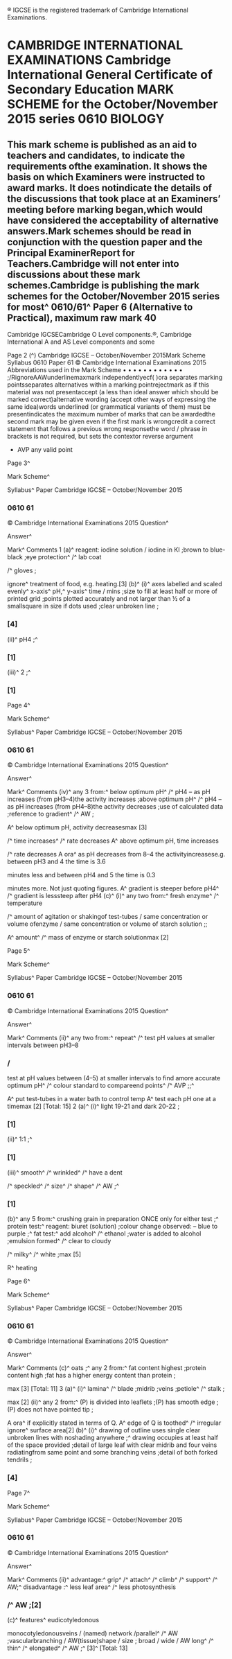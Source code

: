 ® IGCSE is the registered trademark of Cambridge International Examinations. 

# CAMBRIDGE INTERNATIONAL EXAMINATIONS Cambridge International General Certificate of Secondary Education MARK SCHEME for the October/November 2015 series 0610 BIOLOGY 

## This mark scheme is published as an aid to teachers and candidates, to indicate the requirements ofthe examination. It shows the basis on which Examiners were instructed to award marks. It does notindicate the details of the discussions that took place at an Examiners’ meeting before marking began,which would have considered the acceptability of alternative answers.Mark schemes should be read in conjunction with the question paper and the Principal ExaminerReport for Teachers.Cambridge will not enter into discussions about these mark schemes.Cambridge is publishing the mark schemes for the October/November 2015 series for most^ 0610/61^ Paper 6 (Alternative to Practical), maximum raw mark 40 

Cambridge IGCSECambridge O Level components.®, Cambridge International A and AS Level components and some 


Page 2 (^) Cambridge IGCSE – October/November 2015Mark Scheme Syllabus 0610 Paper 61 © Cambridge International Examinations 2015 Abbreviations used in the Mark Scheme • • • • • • • • • • • • ;/RignoreAAWunderlinemaxmark independentlyecf( )ora separates marking pointsseparates alternatives within a marking pointrejectmark as if this material was not presentaccept (a less than ideal answer which should be marked correct)alternative wording (accept other ways of expressing the same idea)words underlined (or grammatical variants of them) must be presentindicates the maximum number of marks that can be awardedthe second mark may be given even if the first mark is wrongcredit a correct statement that follows a previous wrong responsethe word / phrase in brackets is not required, but sets the contextor reverse argument 

- AVP any valid point 


Page 3^ 

Mark Scheme^ 

Syllabus^ Paper Cambridge IGCSE – October/November 2015 

### 0610 61 

 © Cambridge International Examinations 2015 Question^ 

 Answer^ 

 Mark^ Comments 1 (a)^ reagent: iodine solution / iodine in KI ;brown to blue-black ;eye protection^ /^ lab coat 

 /^ gloves ; 

 ignore^ treatment of food, e.g. heating.[3] (b)^ (i)^ axes labelled and scaled evenly^ x-axis^ pH,^ y-axis^ time / mins ;size to fill at least half or more of printed grid ;points plotted accurately and not larger than ½ of a smallsquare in size if dots used ;clear unbroken line ; 

### [4] 

 (ii)^ pH4 ;^ 

### [1] 

 (iii)^ 2 ;^ 

### [1] 


Page 4^ 

Mark Scheme^ 

Syllabus^ Paper Cambridge IGCSE – October/November 2015 

### 0610 61 

 © Cambridge International Examinations 2015 Question^ 

 Answer^ 

 Mark^ Comments (iv)^ any 3 from:^ below optimum pH^ /^ pH4 – as pH increases (from pH3–4)the activity increases ;above optimum pH^ /^ pH4 – as pH increases (from pH4–8)the activity decreases ;use of calculated data ;reference to gradient^ /^ AW ; 

 A^ below optimum pH, activity decreasesmax [3] 

 /^ time increases^ /^ rate decreases A^ above optimum pH, time increases 

 /^ rate decreases A ora^ as pH decreases from 8–4 the activityincreasese.g. between pH3 and 4 the time is 3.6 

 minutes less and between pH4 and 5 the time is 0.3 

 minutes more. Not just quoting figures. A^ gradient is steeper before pH4^ /^ gradient is lesssteep after pH4 (c)^ (i)^ any two from:^ fresh enzyme^ /^ temperature 

 /^ amount of agitation or shakingof test-tubes / same concentration or volume ofenzyme / same concentration or volume of starch solution ;; 

 A^ amount^ /^ mass of enzyme or starch solutionmax [2] 


Page 5^ 

Mark Scheme^ 

Syllabus^ Paper Cambridge IGCSE – October/November 2015 

### 0610 61 

 © Cambridge International Examinations 2015 Question^ 

 Answer^ 

 Mark^ Comments (ii)^ any two from:^ repeat^ /^ test pH values at smaller intervals between pH3–8 

### / 

 test at pH values between (4–5) at smaller intervals to find amore accurate optimum pH^ /^ colour standard to compareend points^ /^ AVP ;;^ 

 A^ put test-tubes in a water bath to control temp A^ test each pH one at a timemax [2] [Total: 15] 2 (a)^ (i)^ light 19-21 and dark 20-22 ; 

### [1] 

 (ii)^ 1:1 ;^ 

### [1] 

 (iii)^ smooth^ /^ wrinkled^ /^ have a dent 

 /^ speckled^ /^ size^ /^ shape^ /^ AW ;^ 

### [1] 

 (b)^ any 5 from:^ crushing grain in preparation ONCE only for either test ;^ protein test:^ reagent: biuret (solution) ;colour change observed: – blue to purple ;^ fat test:^ add alcohol^ /^ ethanol ;water is added to alcohol ;emulsion formed^ /^ clear to cloudy 

 /^ milky^ /^ white ;max [5] 

 R^ heating 


Page 6^ 

Mark Scheme^ 

Syllabus^ Paper Cambridge IGCSE – October/November 2015 

### 0610 61 

 © Cambridge International Examinations 2015 Question^ 

 Answer^ 

 Mark^ Comments (c)^ oats ;^ any 2 from:^ fat content highest ;protein content high ;fat has a higher energy content than protein ; 

 max [3] [Total: 11] 3 (a)^ (i)^ lamina^ /^ blade ;midrib ;veins ;petiole^ /^ stalk ; 

 max [2] (ii)^ any 2 from:^ (P) is divided into leaflets ;(P) has smooth edge ;(P) does not have pointed tip ; 

 A ora^ if explicitly stated in terms of Q. A^ edge of Q is toothed^ /^ irregular ignore^ surface area[2] (b)^ (i)^ drawing of outline uses single clear unbroken lines with noshading anywhere ;^ drawing occupies at least half of the space provided ;detail of large leaf with clear midrib and four veins radiatingfrom same point and some branching veins ;detail of both forked tendrils ; 

### [4] 


Page 7^ 

Mark Scheme^ 

Syllabus^ Paper Cambridge IGCSE – October/November 2015 

### 0610 61 

 © Cambridge International Examinations 2015 Question^ 

 Answer^ 

 Mark^ Comments (ii)^ advantage:^ grip^ /^ attach^ /^ climb^ /^ support^ /^ AW;^ disadvantage :^ less leaf area^ /^ less photosynthesis 

### /^ AW ;[2] 

 (c)^ features^ eudicotyledonous 

 monocotyledonousveins / (named) network /parallel^ /^ AW ;vascularbranching / AW(tissue)shape / size ; broad / wide / AW long^ /^ thin^ /^ elongated^ /^ AW ;^ [3]^ [Total: 13] 


